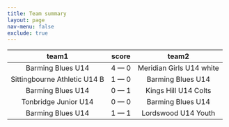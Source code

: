 ```yaml
---
title: Team summary
layout: page
nav-menu: false
exclude: true
---
```




|            team1             |    score    |          team2           |
|:----------------------------:|:-----------:|:------------------------:|
|      Barming Blues U14       | 4 &mdash; 0 | Meridian Girls U14 white |
| Sittingbourne Athletic U14 B | 1 &mdash; 0 |    Barming Blues U14     |
|      Barming Blues U14       | 0 &mdash; 1 |   Kings Hill U14 Colts   |
|     Tonbridge Junior U14     | 0 &mdash; 0 |    Barming Blues U14     |
|      Barming Blues U14       | 1 &mdash; 1 |   Lordswood U14 Youth    |

 <br /><br /><br />